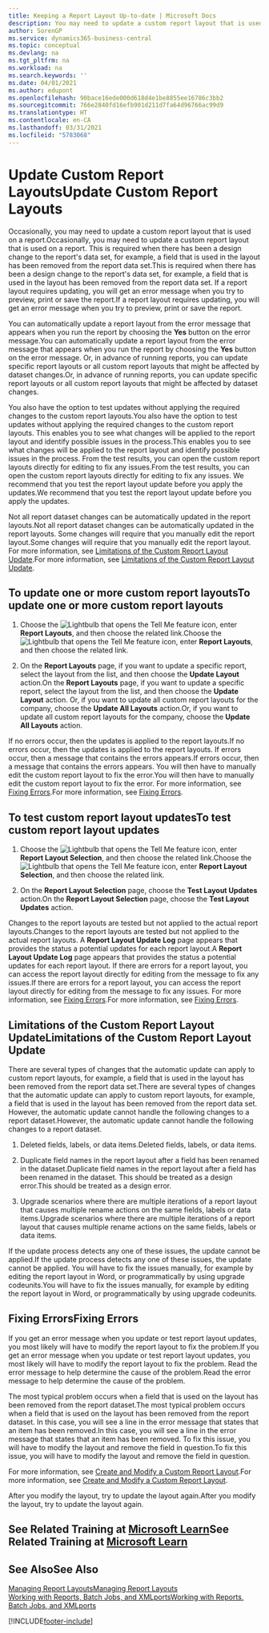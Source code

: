 ```yaml
---
title: Keeping a Report Layout Up-to-date | Microsoft Docs
description: You may need to update a custom report layout that is used on a report. This is required when there has been a design change to the report's data set, for example, a field that is used in the layout has been removed from the report data set.
author: SorenGP
ms.service: dynamics365-business-central
ms.topic: conceptual
ms.devlang: na
ms.tgt_pltfrm: na
ms.workload: na
ms.search.keywords: ''
ms.date: 04/01/2021
ms.author: edupont
ms.openlocfilehash: 90bace16ede000d618d4e1be8855ee16786c3bb2
ms.sourcegitcommit: 766e2840fd16efb901d211d7fa64d96766ac99d9
ms.translationtype: HT
ms.contentlocale: en-CA
ms.lasthandoff: 03/31/2021
ms.locfileid: "5783068"
---
```

# <a name="update-custom-report-layouts"></a><span data-ttu-id="4e7e5-104">Update Custom Report Layouts</span><span class="sxs-lookup"><span data-stu-id="4e7e5-104">Update Custom Report Layouts</span></span>
<span data-ttu-id="4e7e5-105">Occasionally, you may need to update a custom report layout that is used on a report.</span><span class="sxs-lookup"><span data-stu-id="4e7e5-105">Occasionally, you may need to update a custom report layout that is used on a report.</span></span> <span data-ttu-id="4e7e5-106">This is required when there has been a design change to the report's data set, for example, a field that is used in the layout has been removed from the report data set.</span><span class="sxs-lookup"><span data-stu-id="4e7e5-106">This is required when there has been a design change to the report's data set, for example, a field that is used in the layout has been removed from the report data set.</span></span> <span data-ttu-id="4e7e5-107">If a report layout requires updating, you will get an error message when you try to preview, print or save the report.</span><span class="sxs-lookup"><span data-stu-id="4e7e5-107">If a report layout requires updating, you will get an error message when you try to preview, print or save the report.</span></span>  

<span data-ttu-id="4e7e5-108">You can automatically update a report layout from the error message that appears when you run the report by choosing the **Yes** button on the error message.</span><span class="sxs-lookup"><span data-stu-id="4e7e5-108">You can automatically update a report layout from the error message that appears when you run the report by choosing the **Yes** button on the error message.</span></span> <span data-ttu-id="4e7e5-109">Or, in advance of running reports, you can update specific report layouts or all custom report layouts that might be affected by dataset changes.</span><span class="sxs-lookup"><span data-stu-id="4e7e5-109">Or, in advance of running reports, you can update specific report layouts or all custom report layouts that might be affected by dataset changes.</span></span>  

<span data-ttu-id="4e7e5-110">You also have the option to test updates without applying the required changes to the custom report layouts.</span><span class="sxs-lookup"><span data-stu-id="4e7e5-110">You also have the option to test updates without applying the required changes to the custom report layouts.</span></span> <span data-ttu-id="4e7e5-111">This enables you to see what changes will be applied to the report layout and identify possible issues in the process.</span><span class="sxs-lookup"><span data-stu-id="4e7e5-111">This enables you to see what changes will be applied to the report layout and identify possible issues in the process.</span></span> <span data-ttu-id="4e7e5-112">From the test results, you can open the custom report layouts directly for editing to fix any issues.</span><span class="sxs-lookup"><span data-stu-id="4e7e5-112">From the test results, you can open the custom report layouts directly for editing to fix any issues.</span></span> <span data-ttu-id="4e7e5-113">We recommend that you test the report layout update before you apply the updates.</span><span class="sxs-lookup"><span data-stu-id="4e7e5-113">We recommend that you test the report layout update before you apply the updates.</span></span>  

<span data-ttu-id="4e7e5-114">Not all report dataset changes can be automatically updated in the report layouts.</span><span class="sxs-lookup"><span data-stu-id="4e7e5-114">Not all report dataset changes can be automatically updated in the report layouts.</span></span> <span data-ttu-id="4e7e5-115">Some changes will require that you manually edit the report layout.</span><span class="sxs-lookup"><span data-stu-id="4e7e5-115">Some changes will require that you manually edit the report layout.</span></span> <span data-ttu-id="4e7e5-116">For more information, see [Limitations of the Custom Report Layout Update](ui-update-report-layouts.md#UpdateLimitations).</span><span class="sxs-lookup"><span data-stu-id="4e7e5-116">For more information, see [Limitations of the Custom Report Layout Update](ui-update-report-layouts.md#UpdateLimitations).</span></span>  

## <a name="to-update-one-or-more-custom-report-layouts"></a><span data-ttu-id="4e7e5-117">To update one or more custom report layouts</span><span class="sxs-lookup"><span data-stu-id="4e7e5-117">To update one or more custom report layouts</span></span>  

1.  <span data-ttu-id="4e7e5-118">Choose the ![Lightbulb that opens the Tell Me feature](media/ui-search/search_small.png "Tell me what you want to do") icon, enter **Report Layouts**, and then choose the related link.</span><span class="sxs-lookup"><span data-stu-id="4e7e5-118">Choose the ![Lightbulb that opens the Tell Me feature](media/ui-search/search_small.png "Tell me what you want to do") icon, enter **Report Layouts**, and then choose the related link.</span></span>  

2.  <span data-ttu-id="4e7e5-119">On the **Report Layouts** page, if you want to update a specific report, select the layout from the list, and then choose the **Update Layout** action.</span><span class="sxs-lookup"><span data-stu-id="4e7e5-119">On the **Report Layouts** page, if you want to update a specific report, select the layout from the list, and then choose the **Update Layout** action.</span></span> <span data-ttu-id="4e7e5-120">Or, if you want to update all custom report layouts for the company, choose the **Update All Layouts** action.</span><span class="sxs-lookup"><span data-stu-id="4e7e5-120">Or, if you want to update all custom report layouts for the company, choose the **Update All Layouts** action.</span></span>  

<span data-ttu-id="4e7e5-121">If no errors occur, then the updates is applied to the report layouts.</span><span class="sxs-lookup"><span data-stu-id="4e7e5-121">If no errors occur, then the updates is applied to the report layouts.</span></span> <span data-ttu-id="4e7e5-122">If errors occur, then a message that contains the errors appears.</span><span class="sxs-lookup"><span data-stu-id="4e7e5-122">If errors occur, then a message that contains the errors appears.</span></span> <span data-ttu-id="4e7e5-123">You will then have to manually edit the custom report layout to fix the error.</span><span class="sxs-lookup"><span data-stu-id="4e7e5-123">You will then have to manually edit the custom report layout to fix the error.</span></span> <span data-ttu-id="4e7e5-124">For more information, see [Fixing Errors](ui-update-report-layouts.md#FixErrors).</span><span class="sxs-lookup"><span data-stu-id="4e7e5-124">For more information, see [Fixing Errors](ui-update-report-layouts.md#FixErrors).</span></span>  

## <a name="to-test-custom-report-layout-updates"></a><span data-ttu-id="4e7e5-125">To test custom report layout updates</span><span class="sxs-lookup"><span data-stu-id="4e7e5-125">To test custom report layout updates</span></span>  

1.  <span data-ttu-id="4e7e5-126">Choose the ![Lightbulb that opens the Tell Me feature](media/ui-search/search_small.png "Tell me what you want to do") icon, enter **Report Layout Selection**, and then choose the related link.</span><span class="sxs-lookup"><span data-stu-id="4e7e5-126">Choose the ![Lightbulb that opens the Tell Me feature](media/ui-search/search_small.png "Tell me what you want to do") icon, enter **Report Layout Selection**, and then choose the related link.</span></span>  

2.  <span data-ttu-id="4e7e5-127">On the **Report Layout Selection** page, choose the **Test Layout Updates** action.</span><span class="sxs-lookup"><span data-stu-id="4e7e5-127">On the **Report Layout Selection** page, choose the **Test Layout Updates** action.</span></span>  

 <span data-ttu-id="4e7e5-128">Changes to the report layouts are tested but not applied to the actual report layouts.</span><span class="sxs-lookup"><span data-stu-id="4e7e5-128">Changes to the report layouts are tested but not applied to the actual report layouts.</span></span> <span data-ttu-id="4e7e5-129">A **Report Layout Update Log** page appears that provides the status a potential updates for each report layout.</span><span class="sxs-lookup"><span data-stu-id="4e7e5-129">A **Report Layout Update Log** page appears that provides the status a potential updates for each report layout.</span></span> <span data-ttu-id="4e7e5-130">If there are errors for a report layout, you can access the report layout directly for editing from the message to fix any issues.</span><span class="sxs-lookup"><span data-stu-id="4e7e5-130">If there are errors for a report layout, you can access the report layout directly for editing from the message to fix any issues.</span></span> <span data-ttu-id="4e7e5-131">For more information, see [Fixing Errors](ui-update-report-layouts.md#FixErrors).</span><span class="sxs-lookup"><span data-stu-id="4e7e5-131">For more information, see [Fixing Errors](ui-update-report-layouts.md#FixErrors).</span></span>  

##  <a name="limitations-of-the-custom-report-layout-update"></a><a name="UpdateLimitations"></a> <span data-ttu-id="4e7e5-132">Limitations of the Custom Report Layout Update</span><span class="sxs-lookup"><span data-stu-id="4e7e5-132">Limitations of the Custom Report Layout Update</span></span>  
 <span data-ttu-id="4e7e5-133">There are several types of changes that the automatic update can apply to custom report layouts, for example, a field that is used in the layout has been removed from the report data set.</span><span class="sxs-lookup"><span data-stu-id="4e7e5-133">There are several types of changes that the automatic update can apply to custom report layouts, for example, a field that is used in the layout has been removed from the report data set.</span></span> <span data-ttu-id="4e7e5-134">However, the automatic update cannot handle the following changes to a report dataset.</span><span class="sxs-lookup"><span data-stu-id="4e7e5-134">However, the automatic update cannot handle the following changes to a report dataset.</span></span>  

1.  <span data-ttu-id="4e7e5-135">Deleted fields, labels, or data items.</span><span class="sxs-lookup"><span data-stu-id="4e7e5-135">Deleted fields, labels, or data items.</span></span>  

2.  <span data-ttu-id="4e7e5-136">Duplicate field names in the report layout after a field has been renamed in the dataset.</span><span class="sxs-lookup"><span data-stu-id="4e7e5-136">Duplicate field names in the report layout after a field has been renamed in the dataset.</span></span> <span data-ttu-id="4e7e5-137">This should be treated as a design error.</span><span class="sxs-lookup"><span data-stu-id="4e7e5-137">This should be treated as a design error.</span></span>  

3.  <span data-ttu-id="4e7e5-138">Upgrade scenarios where there are multiple iterations of a report layout that causes multiple rename actions on the same fields, labels or data items.</span><span class="sxs-lookup"><span data-stu-id="4e7e5-138">Upgrade scenarios where there are multiple iterations of a report layout that causes multiple rename actions on the same fields, labels or data items.</span></span>  

 <span data-ttu-id="4e7e5-139">If the update process detects any one of these issues, the update cannot be applied.</span><span class="sxs-lookup"><span data-stu-id="4e7e5-139">If the update process detects any one of these issues, the update cannot be applied.</span></span> <span data-ttu-id="4e7e5-140">You will have to fix the issues manually, for example by editing the report layout in Word, or programmatically by using upgrade codeunits.</span><span class="sxs-lookup"><span data-stu-id="4e7e5-140">You will have to fix the issues manually, for example by editing the report layout in Word, or programmatically by using upgrade codeunits.</span></span>  

##  <a name="fixing-errors"></a><a name="FixErrors"></a> <span data-ttu-id="4e7e5-141">Fixing Errors</span><span class="sxs-lookup"><span data-stu-id="4e7e5-141">Fixing Errors</span></span>  
 <span data-ttu-id="4e7e5-142">If you get an error message when you update or test report layout updates, you most likely will have to modify the report layout to fix the problem.</span><span class="sxs-lookup"><span data-stu-id="4e7e5-142">If you get an error message when you update or test report layout updates, you most likely will have to modify the report layout to fix the problem.</span></span> <span data-ttu-id="4e7e5-143">Read the error message to help determine the cause of the problem.</span><span class="sxs-lookup"><span data-stu-id="4e7e5-143">Read the error message to help determine the cause of the problem.</span></span>  

 <span data-ttu-id="4e7e5-144">The most typical problem occurs when a field that is used on the layout has been removed from the report dataset.</span><span class="sxs-lookup"><span data-stu-id="4e7e5-144">The most typical problem occurs when a field that is used on the layout has been removed from the report dataset.</span></span> <span data-ttu-id="4e7e5-145">In this case, you will see a line in the error message that states that an item has been removed.</span><span class="sxs-lookup"><span data-stu-id="4e7e5-145">In this case, you will see a line in the error message that states that an item has been removed.</span></span> <span data-ttu-id="4e7e5-146">To fix this issue, you will have to modify the layout and remove the field in question.</span><span class="sxs-lookup"><span data-stu-id="4e7e5-146">To fix this issue, you will have to modify the layout and remove the field in question.</span></span>  

 <span data-ttu-id="4e7e5-147">For more information, see [Create and Modify a Custom Report Layout](ui-how-create-custom-report-layout.md#ModifyCustomLayout).</span><span class="sxs-lookup"><span data-stu-id="4e7e5-147">For more information, see [Create and Modify a Custom Report Layout](ui-how-create-custom-report-layout.md#ModifyCustomLayout).</span></span>  

<span data-ttu-id="4e7e5-148">After you modify the layout, try to update the layout again.</span><span class="sxs-lookup"><span data-stu-id="4e7e5-148">After you modify the layout, try to update the layout again.</span></span>  

## <a name="see-related-training-at-microsoft-learn"></a><span data-ttu-id="4e7e5-149">See Related Training at [Microsoft Learn](/learn/modules/change-documents-dynamics-365-business-central/index)</span><span class="sxs-lookup"><span data-stu-id="4e7e5-149">See Related Training at [Microsoft Learn](/learn/modules/change-documents-dynamics-365-business-central/index)</span></span>

## <a name="see-also"></a><span data-ttu-id="4e7e5-150">See Also</span><span class="sxs-lookup"><span data-stu-id="4e7e5-150">See Also</span></span>  
 [<span data-ttu-id="4e7e5-151">Managing Report Layouts</span><span class="sxs-lookup"><span data-stu-id="4e7e5-151">Managing Report Layouts</span></span>](ui-manage-report-layouts.md)  
 [<span data-ttu-id="4e7e5-152">Working with Reports, Batch Jobs, and XMLports</span><span class="sxs-lookup"><span data-stu-id="4e7e5-152">Working with Reports, Batch Jobs, and XMLports</span></span>](ui-work-report.md)  


[!INCLUDE[footer-include](includes/footer-banner.md)]